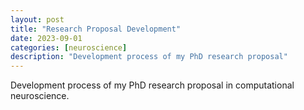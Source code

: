 ```yaml
---
layout: post
title: "Research Proposal Development"
date: 2023-09-01
categories: [neuroscience]
description: "Development process of my PhD research proposal"
---
```


Development process of my PhD research proposal in computational neuroscience. 